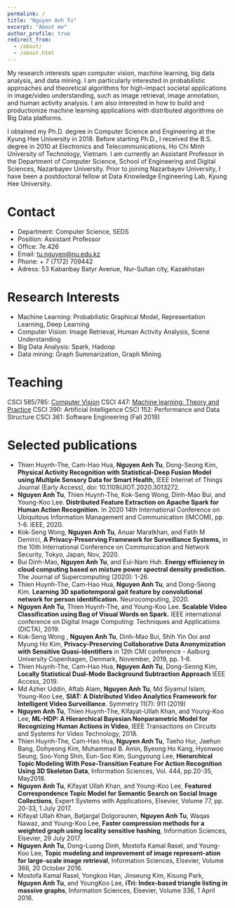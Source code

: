 ```yaml
---
permalink: /
title: "Nguyen Anh Tu"
excerpt: "About me"
author_profile: true
redirect_from: 
  - /about/
  - /about.html
---
```


My research interests span computer vision, machine learning, big data analysis, and data mining. I am particularly interested in probabilistic approaches and theoretical algorithms for high-impact societal applications in image/video understanding, such as image retrieval, image annotation, and human activity analysis. I am also interested in how to build and productionize machine learning applications with distributed algorithms on Big Data platforms.

I obtained my Ph.D. degree in Computer Science and Engineering at the Kyung Hee University in 2018. Before starting Ph.D., I received the B.S. degree in 2010 at Electronics and Telecommunications, Ho Chi Minh University of Technology, Vietnam. I am currently an Assistant Professor in the Department of Computer Science, School of Engineering and Digital Sciences, Nazarbayev University. Prior to joining Nazarbayev University, I have been a postdoctoral fellow at Data Knowledge Engineering Lab, Kyung Hee University.

Contact
======
- Department: Computer Science, SEDS
- Position: Assistant Professor
- Office: 7e.426
- Email: tu.nguyen@nu.edu.kz
- Phone: + 7 (7172) 709442
- Adress: 53 Kabanbay Batyr Avenue, Nur-Sultan city, Kazakhstan

Research Interests
==================
- Machine Learning: Probabilistic Graphical Model, Representation Learning, Deep Learning
- Computer Vision: Image Retrieval, Human Activity Analysis, Scene Understanding
- Big Data Analysis: Spark, Hadoop
- Data mining: Graph Summarization, Graph Mining.

Teaching
========
CSCI 585/785: [Computer Vision](https://tunguyen87.github.io/seds-computervision/)
CSCI 447: [Machine learning: Theory and Practice](https://tunguyen87.github.io/seds-ml/)
CSCI 390: Artificial Intelligence
CSCI 152: Performance and Data Structure
CSCI 361: Software Engineering (Fall 2019)

Selected publications
=====================
- Thien Huynh-The, Cam-Hao Hua, **Nguyen Anh Tu**, Dong-Seong Kim, **Physical Activity Recognition with Statistical-Deep Fusion Model using Multiple Sensory Data for Smart Health,** IEEE Internet of Things Journal (Early Access), doi: 10.1109/JIOT.2020.3013272.
- **Nguyen Anh Tu**, Thien Huynh-The, Kok-Seng Wong, Dinh-Mao Bui, and Young-Koo Lee. **Distributed Feature Extraction on Apache Spark for Human Action Recognition.** In 2020 14th International Conference on Ubiquitous Information Management and Communication (IMCOM), pp. 1-6. IEEE, 2020.
- Kok-Seng Wong,  **Nguyen Anh Tu**, Anuar Maratkhan, and Fatih M Demirci,  **A Privacy-Preserving Framework for Surveillance Systems,** in the 10th International Conference on Communication and Network Security, Tokyo, Japan, Nov, 2020.
- Bui Dinh-Mao, **Nguyen Anh Tu**, and Eui-Nam Huh. **Energy efficiency in cloud computing based on mixture power spectral density prediction.** The Journal of Supercomputing (2020): 1-26.
- Thien Huynh-The, Cam-Hao Hua, **Nguyen Anh Tu**, and Dong-Seong Kim. **Learning 3D spatiotemporal gait feature by convolutional network for person identification.** Neurocomputing, 2020.
- **Nguyen Anh Tu**, Thien Huynh-The, and Young-Koo Lee. **Scalable Video Classification using Bag of Visual Words on Spark.** IEEE international conference on Digital Image Computing: Techniques and Applications (DICTA), 2019.
- Kok-Seng Wong , **Nguyen Anh Tu**, Dinh-Mao Bui, Shih Yin Ooi and Myung Ho Kim, **Privacy-Preserving Collaborative Data Anonymization with Sensitive Quasi-Identifiers** in 12th CMI conference - Aalborg University Copenhagen, Denmark, November, 2019, pp. 1-6.
- Thien Huynh-The, Cam-Hao Hua, **Nguyen Anh Tu**, Dong-Seong Kim, **Locally Statistical Dual-Mode Background Subtraction Approach** IEEE Access, 2019.
- Md Azher Uddin, Aftab Alam, **Nguyen Anh Tu**, Md Siyamul Islam, Young-Koo Lee, **SIAT: A Distributed Video Analytics Framework for Intelligent Video Surveillance**. Symmetry 11(7): 911 (2019)
- **Nguyen Anh Tu**, Thien Huynh-The, Kifayat-Ullah Khan, and Young-Koo Lee, **ML-HDP: A Hierarchical Bayesian Nonparametric Model for Recognizing Human Actions in Video**, IEEE Transactions on Circuits and Systems for Video Technology, 2018.
- Thien Huynh-The, Cam-Hao Hua, **Nguyen Anh Tu**, Taeho Hur, Jaehun Bang, Dohyeong Kim, Muhammad B. Amin, Byeong Ho Kang, Hyonwoo Seung, Soo-Yong Shin, Eun-Soo Kim, Sungyoung Lee, **Hierarchical Topic Modeling With Pose-Transition Feature For Action Recognition Using 3D Skeleton Data**, Information Sciences, Vol. 444, pp.20-35, May2018.
- **Nguyen Anh Tu**, Kifayat Ullah Khan, and Young-Koo Lee, **Featured Correspondence Topic Model for Semantic Search on Social Image Collections**, Expert Systems with Applications, Elsevier, Volume 77, pp. 20-33, 1 July 2017.
- Kifayat Ullah Khan, Batjargal Dolgorsuren, **Nguyen Anh Tu**, Waqas Nawaz, and Young-Koo Lee, **Faster compression methods for a weighted graph using locality sensitive hashing**, Information Sciences, Elsevier, 29 July 2017.
- **Nguyen Anh Tu**, Dong-Luong Dinh, Mostofa Kamal Rasel, and Young-Koo Lee, **Topic modeling and improvement of image represent-ation for large-scale image retrieval**, Information Sciences, Elsevier, Volume 366, 20 October 2016.
- Mostofa Kamal Rasel, Yongkoo Han, Jinseung Kim, Kisung Park, **Nguyen Anh Tu**, and YoungKoo Lee, **iTri: Index-based triangle listing in massive graphs**, Information Sciences, Elsevier, Volume 336, 1 April 2016.
